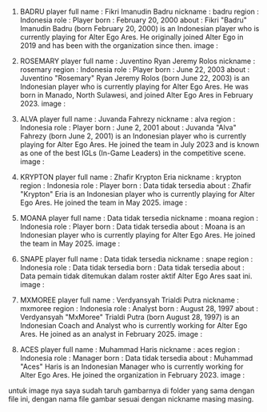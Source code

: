 1. BADRU
player full name : Fikri Imanudin Badru
nickname : badru
region : Indonesia
role : Player
born : February 20, 2000
about : Fikri "Badru" Imanudin Badru (born February 20, 2000) is an Indonesian player who is currently playing for Alter Ego Ares. He originally joined Alter Ego in 2019 and has been with the organization since then.
image :

2. ROSEMARY
player full name : Juventino Ryan Jeremy Rolos
nickname : rosemary
region : Indonesia
role : Player
born : June 22, 2003
about : Juventino "Rosemary" Ryan Jeremy Rolos (born June 22, 2003) is an Indonesian player who is currently playing for Alter Ego Ares. He was born in Manado, North Sulawesi, and joined Alter Ego Ares in February 2023.
image :

3. ALVA
player full name : Juvanda Fahrezy
nickname : alva
region : Indonesia
role : Player
born : June 2, 2001
about : Juvanda "Alva" Fahrezy (born June 2, 2001) is an Indonesian player who is currently playing for Alter Ego Ares. He joined the team in July 2023 and is known as one of the best IGLs (In-Game Leaders) in the competitive scene.
image :

4. KRYPTON
player full name : Zhafir Krypton Eria
nickname : krypton
region : Indonesia
role : Player
born : Data tidak tersedia
about : Zhafir "Krypton" Eria is an Indonesian player who is currently playing for Alter Ego Ares. He joined the team in May 2025.
image :

5. MOANA
player full name : Data tidak tersedia
nickname : moana
region : Indonesia
role : Player
born : Data tidak tersedia
about : Moana is an Indonesian player who is currently playing for Alter Ego Ares. He joined the team in May 2025.
image :

6. SNAPE
player full name : Data tidak tersedia
nickname : snape
region : Indonesia
role : Data tidak tersedia
born : Data tidak tersedia
about : Data pemain tidak ditemukan dalam roster aktif Alter Ego Ares saat ini.
image :

7. MXMOREE
player full name : Verdyansyah Trialdi Putra
nickname : mxmoree
region : Indonesia
role : Analyst
born : August 28, 1997
about : Verdyansyah "MxMoree" Trialdi Putra (born August 28, 1997) is an Indonesian Coach and Analyst who is currently working for Alter Ego Ares. He joined as an analyst in February 2025.
image :

8. ACES
player full name : Muhammad Haris
nickname : aces
region : Indonesia
role : Manager
born : Data tidak tersedia
about : Muhammad "Aces" Haris is an Indonesian Manager who is currently working for Alter Ego Ares. He joined the organization in February 2023.
image :


untuk image nya saya sudah taruh gambarnya di folder yang sama dengan file ini, dengan nama file gambar sesuai dengan nickname masing masing.
